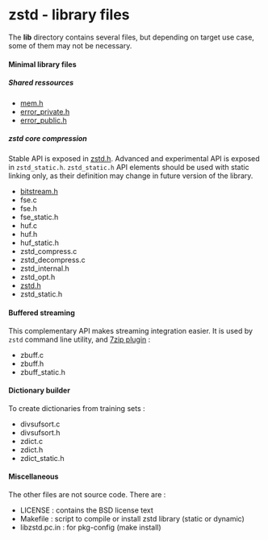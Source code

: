 zstd - library files
================================

The __lib__ directory contains several files, but depending on target use case, some of them may not be necessary.

#### Minimal library files

##### Shared ressources

- [mem.h](mem.h)
- [error_private.h](error_private.h)
- [error_public.h](error_public.h)

##### zstd core compression

Stable API is exposed in [zstd.h].
Advanced and experimental API is exposed in `zstd_static.h`.
`zstd_static.h` API elements should be used with static linking only,
as their definition may change in future version of the library.

- [bitstream.h](bitstream.h)
- fse.c
- fse.h
- fse_static.h
- huf.c
- huf.h
- huf_static.h
- zstd_compress.c
- zstd_decompress.c
- zstd_internal.h
- zstd_opt.h
- [zstd.h]
- zstd_static.h

[zstd.h]: zstd.h

#### Buffered streaming

This complementary API makes streaming integration easier.
It is used by `zstd` command line utility, and [7zip plugin](http://mcmilk.de/projects/7-Zip-ZStd) :

- zbuff.c
- zbuff.h
- zbuff_static.h

#### Dictionary builder

To create dictionaries from training sets :

- divsufsort.c
- divsufsort.h
- zdict.c
- zdict.h
- zdict_static.h

#### Miscellaneous

The other files are not source code. There are :

 - LICENSE : contains the BSD license text
 - Makefile : script to compile or install zstd library (static or dynamic)
 - libzstd.pc.in : for pkg-config (make install)

